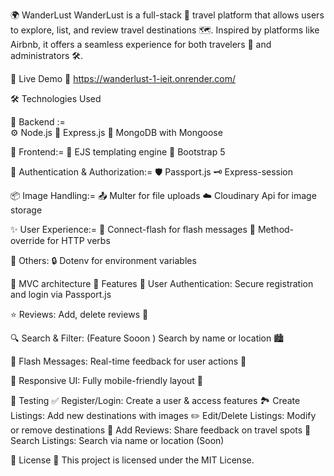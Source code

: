 🌍 WanderLust
WanderLust is a full-stack 🧳 travel platform that allows users to explore, list, and review travel destinations 🗺️. Inspired by platforms like Airbnb, it offers a seamless experience for both travelers 🧭 and administrators 🛠️.

🚀 Live Demo
🔗 https://wanderlust-1-ieit.onrender.com/

🛠️ Technologies Used

🧩 Backend :=
<br/>
⚙️ Node.js
🚂 Express.js
🍃 MongoDB with Mongoose


🎨 Frontend:=
🧾 EJS templating engine
🎨 Bootstrap 5


🔐 Authentication & Authorization:=
🛡️ Passport.js
🗝️ Express-session


📦 Image Handling:=
📤 Multer for file uploads
☁️ Cloudinary Api for image storage


✨ User Experience:=
💬 Connect-flash for flash messages
🔄 Method-override for HTTP verbs


🧰 Others:
🔒 Dotenv for environment variables

🧠 MVC architecture
📸 Features
🔐 User Authentication:
Secure registration and login via Passport.js


⭐ Reviews:
Add, delete reviews 💬


🔍 Search & Filter: (Feature Sooon ) 
Search by name or location 🏙️


📣 Flash Messages:
Real-time feedback for user actions 🚨


📱 Responsive UI:
Fully mobile-friendly layout 📲


🧪 Testing
✅ Register/Login: Create a user & access features
🏞️ Create Listings: Add new destinations with images
✏️ Edit/Delete Listings: Modify or remove destinations
🌟 Add Reviews: Share feedback on travel spots
🔎 Search Listings: Search via name or location (Soon)

📄 License
📝 This project is licensed under the MIT License.



